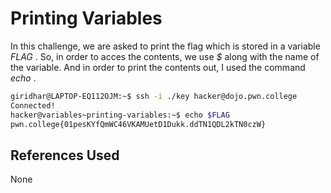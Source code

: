 # Printing Variables
In this challenge, we are asked to print the flag which is stored in a variable *FLAG* . So, in order to acces the contents, we use *$* along with the name of the variable. And in order to print the contents out, I used the command *echo* . 
```bash
giridhar@LAPTOP-EQ112OJM:~$ ssh -i ./key hacker@dojo.pwn.college
Connected!
hacker@variables~printing-variables:~$ echo $FLAG
pwn.college{01pesKYfQmWC46VKAMUetD1Dukk.ddTN1QDL2kTN0czW}
```

## References Used
None
